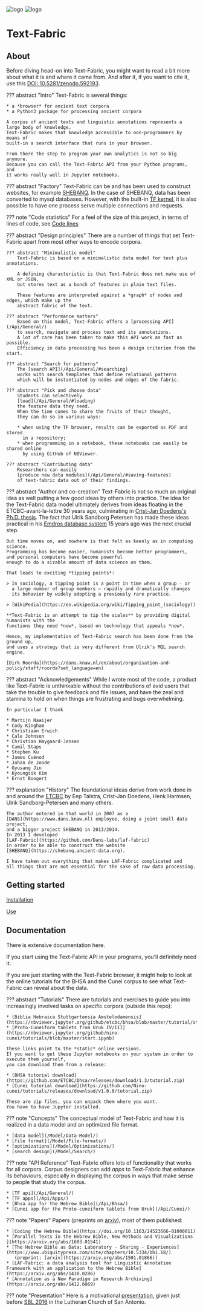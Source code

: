 ![logo](/images/tficon-small.png)
![logo](/images/tf.png)

# Text-Fabric

## About

Before diving head-on into Text-Fabric, you might want to read a bit more about
what it is and where it came from. And after it, if you want to cite it, use this
[DOI: 10.5281/zenodo.592193](https://doi.org/10.5281/zenodo.592193).

??? abstract "Intro"
    Text-Fabric is several things:

    * a *browser* for ancient text corpora
    * a Python3 package for processing ancient corpora

    A corpus of ancient texts and linguistic annotations represents a large body of knowledge.
    Text-Fabric makes that knowledge accessible to non-programmers by means of 
    built-in a search interface that runs in your browser.

    From there the step to program your own analytics is not so big anymore.
    Because you can call the Text-Fabric API from your Python programs, and
    it works really well in Jupyter notebooks.
 
??? abstract "Factory"
    Text-Fabric can be and has been used to construct websites,
    for example [SHEBANQ](https://shebanq.ancient-data.org).
    In the case of SHEBANQ, data has been converted to mysql databases.
    However, with the built-in [TF kernel](/Server/Kernel), it is also possible to
    have one process serve multiple connections and requests.

??? note "Code statistics"
    For a feel of the size of this project, in terms of lines of code,
    see [Code lines](/Code/Stats)

??? abstract "Design principles"
    There are a number of things that set Text-Fabric apart from most other ways to encode 
    corpora.

    ??? abstract "Minimalistic model"
        Text-Fabric is based on a minimalistic data model for text plus annotations.

        A defining characteristic is that Text-Fabric does not make use of XML or JSON,
        but stores text as a bunch of features in plain text files.

        These features are interpreted against a *graph* of nodes and edges, which make up the
        abstract fabric of the text.

    ??? abstract "Performance matters"
        Based on this model, Text-Fabric offers a [processing API](/Api/General/)
        to search, navigate and process text and its annotations.
        A lot of care has been taken to make this API work as fast as possible.
        Efficiency in data processing has been a design criterion from the start.

    ??? abstract "Search for patterns"
        The [search API](/Api/General/#searching)
        works with search templates that define relational patterns
        which will be instantiated by nodes and edges of the fabric.

    ??? abstract "Pick and choose data"
        Students can selectively
        [load](/Api/General/#loading)
        the feature data they need.
        When the time comes to share the fruits of their thought,
        they can do so in various ways:

        * when using the TF browser, results can be exported as PDF and stored
          in a repository;
        * when programming in a notebook, these notebooks can easily be shared online
          by using GitHub of NBViewer.

    ??? abstract "Contributing data"
        Researchers can easily
        [produce new data modules](/Api/General/#saving-features)
        of text-fabric data out of their findings.

??? abstract "Author and co-creation"
    Text-Fabric is not so much an original idea as well putting a few good ideas by others
    into practice.
    The idea for the Text-Fabric data model ultimately derives from ideas floating
    in the ETCBC-avant-la-lettre 30 years ago, culminating in 
    [Crist-Jan Doedens's Ph.D. thesis](https://books.google.nl/books/about/Text_Databases.html?id=9ggOBRz1dO4C&redir_esc=y).
    The fact that Ulrik Sandborg Petersen has made these ideas practical in his
    [Emdros database system](https://emdros.org) 15 years ago was the next crucial step.

    But time moves on, and nowhere is that felt as keenly as in computing science.
    Programming has become easier, humanists become better programmers, and personal computers have become powerful
    enough to do a sizable amount of data science on them.

    That leads to exciting *tipping points*:

    > In sociology, a tipping point is a point in time when a group - or
      a large number of group members — rapidly and dramatically changes
      its behavior by widely adopting a previously rare practice.

    > [WikiPedia](https://en.wikipedia.org/wiki/Tipping_point_(sociology))

    **Text-Fabric is an attempt to tip the scales** by providing digital humanists with the
    functions they need *now*, based on technology that appeals *now*.

    Hence, my implementation of Text-Fabric search has been done from the ground up,
    and uses a strategy that is very different from Ulrik's MQL search engine.

    [Dirk Roorda](https://dans.knaw.nl/en/about/organisation-and-policy/staff/roorda?set_language=en)


??? abstract "Acknowledgements"
    While I wrote most of the code, a product like Text-Fabric is unthinkable without
    the contributions of avid users that take the trouble to give feedback and file issues,
    and have the zeal and stamina to hold on when things are frustrating and bugs overwhelming.

    In particular I thank

    * Martijn Naaijer
    * Cody Kingham
    * Christiaan Erwich
    * Cale Johnson
    * Christian Høygaard-Jensen
    * Camil Staps
    * Stephen Ku
    * James Cuénod
    * Johan de Joode
    * Gyusang Jin
    * Kyoungsik Kim
    * Ernst Boogert

??? explanation "History"
    The foundational ideas derive from work done in and around the
    [ETCBC](http://etcbc.nl)
    by Eep Talstra, Crist-Jan Doedens, Henk Harmsen, Ulrik Sandborg-Petersen
    and many others.

    The author entered in that world in 2007 as a 
    [DANS](https://www.dans.knaw.nl) employee, doing a joint small data project,
    and a bigger project SHEBANQ in 2013/2014.
    In 2013 I developed
    [LAF-Fabric](https://github.com/Dans-labs/laf-fabric)
    in order to be able to construct the website
    [SHEBANQ](https://shebanq.ancient-data.org).

    I have taken out everything that makes LAF-Fabric complicated and
    all things that are not essential for the sake of raw data processing.

## Getting started

[Installation](/Install)

[Use](/Use)

## Documentation

There is extensive documentation here.

If you start using the Text-Fabric API in your programs, you'll definitely need it.

If you are just starting with the Text-Fabric browser, it might help to
look at the online tutorials for the BHSA and the Cunei corpus to see what
Text-Fabric can reveal about the data.

??? abstract "Tutorials"
    There are tutorials and exercises to guide you into increasingly involved tasks
    on specific corpora (outside this repo):

    * [Biblia Hebraica Stuttgartensia Amstelodamensis](https://nbviewer.jupyter.org/github/etcbc/bhsa/blob/master/tutorial/start.ipynb)
    * [Proto-Cuneiform tablets from Uruk IV/III](https://nbviewer.jupyter.org/github/nino-cunei/tutorials/blob/master/start.ipynb)

    These links point to the *static* online versions.
    If you want to get these Jupyter notebooks on your system in order to execute them yourself, 
    you can download them from a release:

    * [BHSA tutorial download](https://github.com/ETCBC/bhsa/releases/download/1.3/tutorial.zip)
    * [Cunei tutorial download](https://github.com/Nino-cunei/tutorials/releases/download/v1.0.0/tutorial.zip)

    These are zip files, you can unpack them where you want.
    You have to have Jupyter installed.

??? note "Concepts"
    The conceptual model of Text-Fabric and how it is realized in a data model and an optimized file format.

    * [data model](/Model/Data-Model/)
    * [file format](/Model/File-formats/)
    * [optimizations](/Model/Optimizations/)
    * [search design](/Model/Search/)

??? note "API Reference"
    Text-Fabric offers lots of functionality that works for all corpora.
    Corpus designers can add *apps* to Text-Fabric that enhance its behaviours,
    especially in displaying the corpus in ways that make sense to people that study the corpus.

    * [TF api](/Api/General/)
    * [TF apps](/Api/Apps/)
    * [Bhsa app for the Hebrew Bible](/Api/Bhsa/)
    * [Cunei app for the Proto-cuneiform tablets from Uruk](/Api/Cunei/)
   
??? note "Papers"
    Papers (preprints on [arxiv](https://arxiv.org)), most of them published:

    * [Coding the Hebrew Bible](https://doi.org/10.1163/24523666-01000011)
    * [Parallel Texts in the Hebrew Bible, New Methods and Visualizations ](https://arxiv.org/abs/1603.01541)
    * [The Hebrew Bible as Data: Laboratory - Sharing - Experiences](https://www.ubiquitypress.com/site/chapters/10.5334/bbi.18/)
       (preprint: [arxiv](https://arxiv.org/abs/1501.01866))
    * [LAF-Fabric: a data analysis tool for Linguistic Annotation Framework with an application to the Hebrew Bible](https://arxiv.org/abs/1410.0286)
    * [Annotation as a New Paradigm in Research Archiving](https://arxiv.org/abs/1412.6069)

??? note "Presentation"
    Here is a motivational
    [presentation](http://www.slideshare.net/dirkroorda/text-fabric),
    given just before
    [SBL 2016](https://global-learning.org/mod/forum/discuss.php?d=22)
    in the Lutheran Church of San Antonio.
